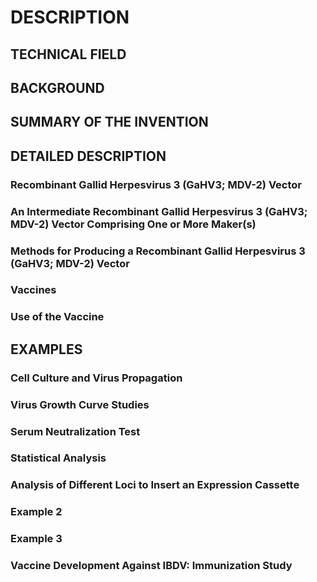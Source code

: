# DESCRIPTION

## TECHNICAL FIELD

## BACKGROUND

## SUMMARY OF THE INVENTION

## DETAILED DESCRIPTION

### Recombinant Gallid Herpesvirus 3 (GaHV3; MDV-2) Vector

### An Intermediate Recombinant Gallid Herpesvirus 3 (GaHV3; MDV-2) Vector Comprising One or More Maker(s)

### Methods for Producing a Recombinant Gallid Herpesvirus 3 (GaHV3; MDV-2) Vector

### Vaccines

### Use of the Vaccine

## EXAMPLES

### Cell Culture and Virus Propagation

### Virus Growth Curve Studies

### Serum Neutralization Test

### Statistical Analysis

### Analysis of Different Loci to Insert an Expression Cassette

### Example 2

### Example 3

### Vaccine Development Against IBDV: Immunization Study

